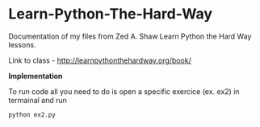 Learn-Python-The-Hard-Way
=========================

Documentation of my files from Zed A. Shaw Learn Python the Hard Way lessons.

Link to class - http://learnpythonthehardway.org/book/

<b>Implementation</b>

To run code all you need to do is open a specific exercice (ex. ex2) in termainal and run

```
python ex2.py
```